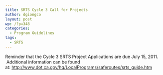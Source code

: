 ```yaml
---
title: SRTS Cycle 3 Call for Projects
author: dgiongco
layout: post
wp: /?p=348
categories:
  - Program Guidelines
tags:
  - SRTS
---
```

Reminder that the Cycle 3 SRTS Project Applications are due July 15, 2011.  Additional information can be found at: <http://www.dot.ca.gov/hq/LocalPrograms/saferoutes/srts_guide.htm>